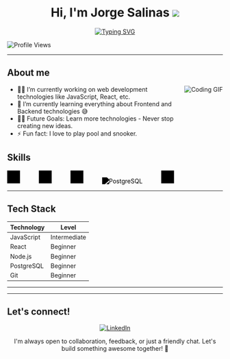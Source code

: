 <h1 align="center"><b>Hi, I'm Jorge Salinas</b> <img src="https://media.giphy.com/media/hvRJCLFzcasrR4ia7z/giphy.gif" width="35"></h1>

<p align="center">
  <a href="https://github.com/DenverCoder1/readme-typing-svg">
    <img src="https://readme-typing-svg.herokuapp.com?font=Time+New+Roman&color=cyan&size=25&center=true&vCenter=true&width=600&height=100&lines=Fullstack+Developer+in+training;Computer+Engineering+Student" alt="Typing SVG" />
  </a>
</p>

![Profile Views](https://komarev.com/ghpvc/?username=koqemu&style=flat-square)

---

## About me 
<img align="right" alt="Coding GIF" height="160px" src="https://media4.giphy.com/media/v1.Y2lkPTc5MGI3NjExMXAwd2lvbDF6NWViM2o4ODA0ZDJidTFmZGo1czlncTBtb2xjMzEyOCZlcD12MV9pbnRlcm5hbF9naWZfYnlfaWQmY3Q9Zw/xUOxfpptIctnLn7IMo/giphy.gif" style="margin-left: 20px;" />

- 👨‍💻 I’m currently working on web development technologies like JavaScript, React, etc.  
- 🧩 I’m currently learning everything about Frontend and Backend technologies 😅  
- 💪🏼 Future Goals: Learn more technologies - Never stop creating new ideas.  
- ⚡ Fun fact: I love to play pool and snooker.  
 

## Skills
<p align="left">
  <img src="https://raw.githubusercontent.com/PKief/vscode-material-icon-theme/main/icons/javascript.svg" alt="JavaScript" width="30" style="filter: brightness(0%) invert(0%); margin-right: 40px;" />
  <img src="https://raw.githubusercontent.com/PKief/vscode-material-icon-theme/main/icons/react.svg" alt="React" width="30" style="filter: brightness(0%) invert(0%); margin-right: 40px;" />
  <img src="https://raw.githubusercontent.com/PKief/vscode-material-icon-theme/main/icons/nodejs.svg" alt="Node.js" width="30" style="filter: brightness(0%) invert(0%); margin-right: 40px;" />
  <img src="https://cdn.jsdelivr.net/gh/devicons/devicon/icons/postgresql/postgresql-original.svg" alt="PostgreSQL" width="30" style="filter: brightness(0%) invert(0%); margin-right: 40px;" />
  <img src="https://raw.githubusercontent.com/PKief/vscode-material-icon-theme/main/icons/git.svg" alt="Git" width="30" style="filter: brightness(0%) invert(0%);" />
</p>

---

## Tech Stack
| Technology | Level       |
|------------|-------------|
| JavaScript | Intermediate |
| React      | Beginner     |
| Node.js    | Beginner     |
| PostgreSQL | Beginner     |
| Git        | Beginner     |

---

<!--
## Projects

### [Project 1 - Portfolio Website](https://github.com/koqemu/portfolio)
A personal portfolio website built with React to showcase my projects and skills.

### [Project 2 - Task Manager API](https://github.com/koqemu/task-manager-api)
A RESTful API using Node.js and Express for managing tasks with JWT authentication.

### [Project 3 - Blog Platform](https://github.com/koqemu/blog-platform)
A fullstack blog platform using React and PostgreSQL for persistent storage.
-->

---

## Let's connect!

<p align="center">
  <a href="https://www.linkedin.com/in/jorgesalinaszh/" target="_blank">
    <img src="https://img.shields.io/badge/LinkedIn-0077B5?style=for-the-badge&logo=linkedin&logoColor=white" alt="LinkedIn" />
  </a>
</p>

<p align="center">
  I'm always open to collaboration, feedback, or just a friendly chat. Let's build something awesome together! 🚀
</p>


